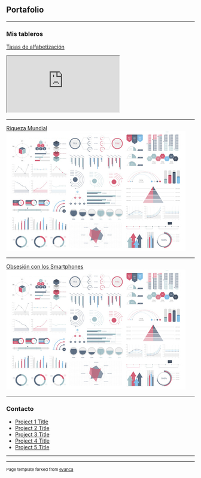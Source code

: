 ## Portafolio

---

### Mis tableros

[Tasas de alfabetización](https://public.tableau.com/profile/aecipriano#!/vizhome/W46MakeoverMonday_15973234745130/Alfabetizacin)
<iframe src="https://public.tableau.com/views/W46MakeoverMonday_15973234745130/Alfabetizacin?:language=es&:retry=yes&:display_count=y&:origin=viz_share_link"></iframe>

---
[Riqueza Mundial](https://public.tableau.com/profile/aecipriano#!/vizhome/W72020MakeoverMonday_15973242513940/Riquezadelmundo)
<img src="images/dummy_thumbnail.jpg?raw=true"/>

---
[Obsesión con los Smartphones](https://public.tableau.com/profile/aecipriano#!/vizhome/MakeoverMondayW342019/ObsesionconlosSmartphones)
<img src="images/dummy_thumbnail.jpg?raw=true"/>

---

### Contacto

- [Project 1 Title](http://example.com/)
- [Project 2 Title](http://example.com/)
- [Project 3 Title](http://example.com/)
- [Project 4 Title](http://example.com/)
- [Project 5 Title](http://example.com/)

---




---
<p style="font-size:11px">Page template forked from <a href="https://github.com/evanca/quick-portfolio">evanca</a></p>
<!-- Remove above link if you don't want to attibute -->
